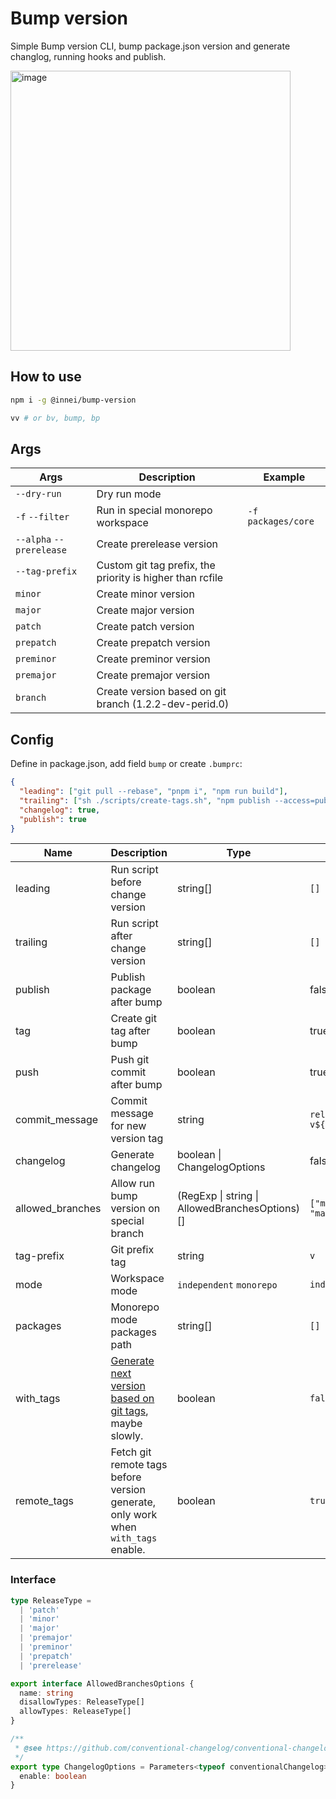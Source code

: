 # Bump version

Simple Bump version CLI, bump package.json version and generate changlog, running hooks and publish.

<img width="448" alt="image" src="https://user-images.githubusercontent.com/41265413/205250027-59c6d398-5242-45b6-997f-df63ad34aae5.png">

## How to use

```bash
npm i -g @innei/bump-version

vv # or bv, bump, bp
```

## Args

| Args                     | Description                                               | Example            |
| ------------------------ | --------------------------------------------------------- | ------------------ |
| `--dry-run`              | Dry run mode                                              |                    |
| `-f` `--filter`          | Run in special monorepo workspace                         | `-f packages/core` |
| `--alpha` `--prerelease` | Create prerelease version                                 |                    |
| `--tag-prefix`           | Custom git tag prefix, the priority is higher than rcfile |                    |
| `minor`                  | Create minor version                                      |                    |
| `major`                  | Create major version                                      |                    |
| `patch`                  | Create patch version                                      |                    |
| `prepatch`               | Create prepatch version                                   |                    |
| `preminor`               | Create preminor version                                   |                    |
| `premajor`               | Create premajor version                                   |                    |
| `branch`                 | Create version based on git branch (1.2.2-dev-perid.0)    |                    |

## Config

Define in package.json, add field `bump` or create `.bumprc`:

```json
{
  "leading": ["git pull --rebase", "pnpm i", "npm run build"],
  "trailing": ["sh ./scripts/create-tags.sh", "npm publish --access=public"],
  "changelog": true,
  "publish": true
}
```

| Name             | Description                                                                       | Type                                           | Default                    |
| ---------------- | --------------------------------------------------------------------------------- | ---------------------------------------------- | -------------------------- |
| leading          | Run script before change version                                                  | string[]                                       | `[]`                       |
| trailing         | Run script after change version                                                   | string[]                                       | `[]`                       |
| publish          | Publish package after bump                                                        | boolean                                        | false                      |
| tag              | Create git tag after bump                                                         | boolean                                        | true                       |
| push             | Push git commit after bump                                                        | boolean                                        | true                       |
| commit_message   | Commit message for new version tag                                                | string                                         | `release: v${NEW_VERSION}` |
| changelog        | Generate changelog                                                                | boolean \| ChangelogOptions                    | false                      |
| allowed_branches | Allow run bump version on special branch                                          | (RegExp \| string \| AllowedBranchesOptions)[] | `["main", "master"]`       |
| tag-prefix       | Git prefix tag                                                                    | string                                         | `v`                        |
| mode             | Workspace mode                                                                    | `independent` `monorepo`                       | `independent`              |
| packages         | Monorepo mode packages path                                                       | string[]                                       | `[]`                       |
| with_tags        | [Generate next version based on git tags](https://github.com/Innei/bump-version/blob/master/test/utils/version.spec.ts), maybe slowly.                            | boolean                                        | `false`                    |
| remote_tags      | Fetch git remote tags before version generate, only work when `with_tags` enable. | boolean                                        | `true`                     |

### Interface

```ts
type ReleaseType =
  | 'patch'
  | 'minor'
  | 'major'
  | 'premajor'
  | 'preminor'
  | 'prepatch'
  | 'prerelease'

export interface AllowedBranchesOptions {
  name: string
  disallowTypes: ReleaseType[]
  allowTypes: ReleaseType[]
}

/**
 * @see https://github.com/conventional-changelog/conventional-changelog/tree/master/packages/conventional-changelog-core
 */
export type ChangelogOptions = Parameters<typeof conventionalChangelog>[0] & {
  enable: boolean
}
```
